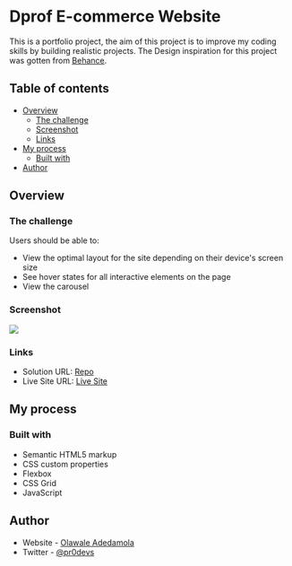 # Dprof E-commerce Website

This is a portfolio project, the aim of this project is to improve my coding skills by building realistic projects. The Design inspiration for this project was gotten from [Behance](https://www.behance.net/).

## Table of contents

- [Overview](#overview)
  - [The challenge](#the-challenge)
  - [Screenshot](#screenshot)
  - [Links](#links)
- [My process](#my-process)
  - [Built with](#built-with)
- [Author](#author)

## Overview

### The challenge

Users should be able to:

- View the optimal layout for the site depending on their device's screen size
- See hover states for all interactive elements on the page
- View the carousel

### Screenshot

![](./Home.png)

### Links

- Solution URL: [Repo](https://github.com/Dprof-code/bid-store)
- Live Site URL: [Live Site]()

## My process

### Built with

- Semantic HTML5 markup
- CSS custom properties
- Flexbox
- CSS Grid
- JavaScript

## Author

- Website - [Olawale Adedamola](https://www.linkedin.com/in/olawale-adedamola-b9b1641a2/)
- Twitter - [@pr0devs](https://www.twitter.com/pr0devs)
